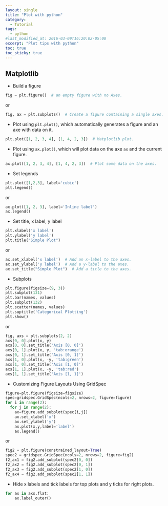 ```yaml
---
layout: single
title: "Plot with python"
category:
  - Tutorial
tags:
  - python
#last_modified_at: 2016-03-09T16:20:02-05:00
excerpt: "Plot tips with python"
toc: true
toc_sticky: true
---
```




## Matplotlib
* Build a figure
```python
fig = plt.figure()  # an empty figure with no Axes.
```
or
```python
fig, ax = plt.subplots()  # Create a figure containing a single axes.
```
* Plot using `plt.plot()`, which automatically generates a figure and an axe with data on it.
```python
plt.plot([1, 2, 3, 4], [1, 4, 2, 3])  # Matplotlib plot.
```

* Plot using  `ax.plot()`, which will plot data on the axe `ax` and the current figure.
```python
ax.plot([1, 2, 3, 4], [1, 4, 2, 3])  # Plot some data on the axes.
```

* Set legends
```python
plt.plot([1,2,3], label='cubic')
plt.legend()
```
or
```python
ax.plot([1, 2, 3], label='Inline label')
ax.legend()
```


* Set title, x label, y label
```python
plt.xlabel('x label')
plt.ylabel('y label')
plt.title("Simple Plot")
```
or
```python
ax.set_xlabel('x label')  # Add an x-label to the axes.
ax.set_ylabel('y label')  # Add a y-label to the axes.
ax.set_title("Simple Plot")  # Add a title to the axes.
```

* Subplots
```python
plt.figure(figsize=(9, 3))
plt.subplot(131)
plt.bar(names, values)
plt.subplot(132)
plt.scatter(names, values)
plt.suptitle('Categorical Plotting')
plt.show()
```
or
```python
fig, axs = plt.subplots(2, 2)
axs[0, 0].plot(x, y)
axs[0, 0].set_title('Axis [0, 0]')
axs[0, 1].plot(x, y, 'tab:orange')
axs[0, 1].set_title('Axis [0, 1]')
axs[1, 0].plot(x, -y, 'tab:green')
axs[1, 0].set_title('Axis [1, 0]')
axs[1, 1].plot(x, -y, 'tab:red')
axs[1, 1].set_title('Axis [1, 1]')
```
* Customizing Figure Layouts Using GridSpec
```python
figure=plt.figure(figsize=figsize)
spec=gridspec.GridSpec(ncols=2, nrows=2, figure=figure)
for i in range(2):
  for j in range(2):
    ax=figure.add_subplot(spec[i,j])
    ax.set_xlabel('x')
    ax.set_ylabel('y')
    ax.plot(x,y,label='label')
    ax.legend()
```
or
```python
fig2 = plt.figure(constrained_layout=True)
spec2 = gridspec.GridSpec(ncols=2, nrows=2, figure=fig2)
f2_ax1 = fig2.add_subplot(spec2[0, 0])
f2_ax2 = fig2.add_subplot(spec2[0, 1])
f2_ax3 = fig2.add_subplot(spec2[1, 0])
f2_ax4 = fig2.add_subplot(spec2[1, 1])
```



* Hide x labels and tick labels for top plots and y ticks for right plots.
```python
for ax in axs.flat:
    ax.label_outer()
```
